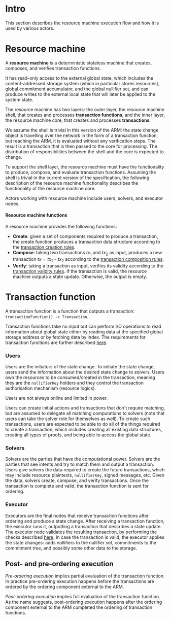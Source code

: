 # Intro

This section describes the resource machine execution flow and how it is used by various actors. 

# Resource machine

A **resource machine** is a deterministic stateless machine that creates, composes, and verifies transaction functions.

It has read-only access to the external global state, which includes the content-addressed storage system (which in particular stores resources), global commitment accumulator, and the global nullifier set, and can produce writes to the external local state that will later be applied to the system state.

The resource machine has two layers: the outer layer, the resource machine shell, that creates and processes **transaction functions**, and the inner layer, the resource machine core, that creates and processes **transactions**.

We assume the shell is trivial in this version of the ARM: the state change object is travelling over the network in the form of a transaction function, but reaching the ARM, it is evaluated without any verification steps. The result is a transaction that is then passed to the core for processing. The distribution of responsibilities between the shell and the core is expected to change. 

To support the shell layer, the resource machine must have the functionality to produce, compose, and evaluate transaction functions. Assuming the shell is trivial in the current version of the specification, the following description of the resource machine functionality describes the functionality of the resource machine core.

Actors working with resource machine include users, solvers, and executor nodes. 

#### Resource machine functions

A resource machine provides the following functions:

- **Create**: given a set of components required to produce a transaction, the create function produces a transaction data structure according to the [transaction creation rules]().
- **Compose**: taking two transactions $tx_1$ and $tx_2$ as input, produces a new transaction $tx = tx_1 \circ tx_2$ according to the [transaction composition rules]().
- **Verify**: taking a transaction as input, verifies its validity according to the [transaction validity rules](). If the transaction is valid, the resource machine outputs a state update. Otherwise, the output is empty.


# Transaction function

A transaction function is a function that outputs a transaction: `transactionFunction() -> Transaction`.

Transaction functions take no input but can perform I/O operations to read information about global state either by reading data at the specified global storage address or by fetching data by index. The requirements for transaction functions are further described [here]().


### Users
Users are the initiators of the state change. To initiate the state change, users send the information about the desired state change to solvers. Users own the resources to be consumed/created in the transaction, meaning they are the `nullifierKey` holders and they control the transaction authorisation mechanism (resource logics).

Users are not always online and limited in power.

Users can create initial actions and transactions that don't require matching, but are assumed to delegate all matching computations to solvers (note that users can take the solver role for themselves as well). To create such transactions, users are expected to be able to do all of the things required to create a transaction, which includes creating all existing data structures, creating all types of proofs, and being able to access the global state.

### Solvers

Solvers are the parties that have the computational power. Solvers are the parties that see intents and try to match them and output a transaction. Users give solvers the data required to create the future transactions, which may include resource plaintexts, `nullifierKey`, signed messages, etc. Given the data, solvers create, compose, and verify transactions. Once the transaction is complete and valid, the transaction function is sent for ordering.

### Executor

Executors are the final nodes that receive transaction functions after ordering and produce a state change. After receiving a transaction function, the executor runs it, outputting a transaction that describes a state update. The executor node validates the resulting transaction, by performing the checks described [here](./../data_structures/transaction.md#verify). In case the transaction is valid, the executor applies the state changes: adds nullifiers to the nullifier set, commitments to the commitment tree, and possibly some other data to the storage.

## Post- and pre-ordering execution

*Pre-ordering execution* implies partial evaluation of the transaction function. In practice pre-ordering execution happens before the transactions are ordered by the ordering component external to the ARM.

*Post-ordering execution* implies full evaluation of the transaction function. As the name suggests, post-ordering execution happens after the ordering component external to the ARM completed the ordering of transaction functions.
